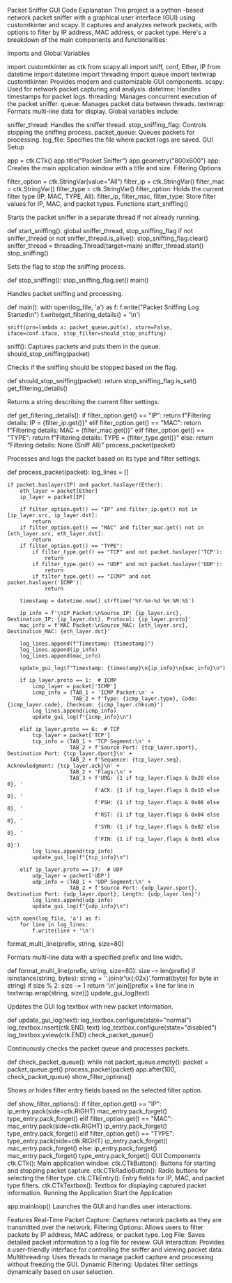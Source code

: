 Packet Sniffer GUI
Code Explanation
This project is a  python -based network packet sniffer with a graphical user interface (GUI) using customtkinter and scapy. It captures and analyzes network packets, with options to filter by IP address, MAC address, or packet type. Here's a breakdown of the main components and functionalities:

Imports and Global Variables
 
 
import customtkinter as ctk
from scapy.all import sniff, conf, Ether, IP
from datetime import datetime
import threading
import queue
import textwrap
customtkinter: Provides modern and customizable GUI components.
scapy: Used for network packet capturing and analysis.
datetime: Handles timestamps for packet logs.
threading: Manages concurrent execution of the packet sniffer.
queue: Manages packet data between threads.
textwrap: Formats multi-line data for display.
Global variables include:

sniffer_thread: Handles the sniffer thread.
stop_sniffing_flag: Controls stopping the sniffing process.
packet_queue: Queues packets for processing.
log_file: Specifies the file where packet logs are saved.
GUI Setup
 
 
app = ctk.CTk()
app.title("Packet Sniffer")
app.geometry("800x600")
app: Creates the main application window with a title and size.
Filtering Options
 
 
filter_option = ctk.StringVar(value="All")
filter_ip = ctk.StringVar()
filter_mac = ctk.StringVar()
filter_type = ctk.StringVar()
filter_option: Holds the current filter type (IP, MAC, TYPE, All).
filter_ip, filter_mac, filter_type: Store filter values for IP, MAC, and packet types.
Functions
start_sniffing()

Starts the packet sniffer in a separate thread if not already running.

 
 
def start_sniffing():
    global sniffer_thread, stop_sniffing_flag
    if not sniffer_thread or not sniffer_thread.is_alive():
        stop_sniffing_flag.clear()
        sniffer_thread = threading.Thread(target=main)
        sniffer_thread.start()
stop_sniffing()

Sets the flag to stop the sniffing process.

 
 
def stop_sniffing():
    stop_sniffing_flag.set()
main()

Handles packet sniffing and processing.

 
 
def main():
    with open(log_file, 'a') as f:
        f.write("Packet Sniffing Log Started\n")
        f.write(get_filtering_details() + '\n')

    sniff(prn=lambda x: packet_queue.put(x), store=False, iface=conf.iface, stop_filter=should_stop_sniffing)
sniff(): Captures packets and puts them in the queue.
should_stop_sniffing(packet)

Checks if the sniffing should be stopped based on the flag.

 
 
def should_stop_sniffing(packet):
    return stop_sniffing_flag.is_set()
get_filtering_details()

Returns a string describing the current filter settings.

 
 
def get_filtering_details():
    if filter_option.get() == "IP":
        return f"Filtering details: IP = {filter_ip.get()}"
    elif filter_option.get() == "MAC":
        return f"Filtering details: MAC = {filter_mac.get()}"
    elif filter_option.get() == "TYPE":
        return f"Filtering details: TYPE = {filter_type.get()}"
    else:
        return "Filtering details: None (Sniff All)"
process_packet(packet)

Processes and logs the packet based on its type and filter settings.

 
 
def process_packet(packet):
    log_lines = []

    if packet.haslayer(IP) and packet.haslayer(Ether):
        eth_layer = packet[Ether]
        ip_layer = packet[IP]

        if filter_option.get() == "IP" and filter_ip.get() not in [ip_layer.src, ip_layer.dst]:
            return
        if filter_option.get() == "MAC" and filter_mac.get() not in [eth_layer.src, eth_layer.dst]:
            return
        if filter_option.get() == "TYPE":
            if filter_type.get() == "TCP" and not packet.haslayer('TCP'):
                return
            if filter_type.get() == "UDP" and not packet.haslayer('UDP'):
                return
            if filter_type.get() == "ICMP" and not packet.haslayer('ICMP'):
                return

        timestamp = datetime.now().strftime('%Y-%m-%d %H:%M:%S')

        ip_info = f'\nIP Packet:\nSource_IP: {ip_layer.src}, Destination_IP: {ip_layer.dst}, Protocol: {ip_layer.proto}'
        mac_info = f'MAC Packet:\nSource_MAC: {eth_layer.src}, Destination_MAC: {eth_layer.dst}'

        log_lines.append(f"Timestamp: {timestamp}")
        log_lines.append(ip_info)
        log_lines.append(mac_info)

        update_gui_log(f"Timestamp: {timestamp}\n{ip_info}\n{mac_info}\n")

        if ip_layer.proto == 1:  # ICMP
            icmp_layer = packet['ICMP']
            icmp_info = (TAB_1 + 'ICMP Packet:\n' +
                         TAB_2 + f'Type: {icmp_layer.type}, Code: {icmp_layer.code}, Checksum: {icmp_layer.chksum}')
            log_lines.append(icmp_info)
            update_gui_log(f"{icmp_info}\n")

        elif ip_layer.proto == 6:  # TCP
            tcp_layer = packet['TCP']
            tcp_info = (TAB_1 + 'TCP Segment:\n' +
                        TAB_2 + f'Source Port: {tcp_layer.sport}, Destination Port: {tcp_layer.dport}\n' +
                        TAB_2 + f'Sequence: {tcp_layer.seq}, Acknowledgment: {tcp_layer.ack}\n' +
                        TAB_2 + 'Flags:\n' +
                        TAB_3 + f'URG: {1 if tcp_layer.flags & 0x20 else 0}, '
                                f'ACK: {1 if tcp_layer.flags & 0x10 else 0}, '
                                f'PSH: {1 if tcp_layer.flags & 0x08 else 0}, '
                                f'RST: {1 if tcp_layer.flags & 0x04 else 0}, '
                                f'SYN: {1 if tcp_layer.flags & 0x02 else 0}, '
                                f'FIN: {1 if tcp_layer.flags & 0x01 else 0}')
            log_lines.append(tcp_info)
            update_gui_log(f"{tcp_info}\n")

        elif ip_layer.proto == 17:  # UDP
            udp_layer = packet['UDP']
            udp_info = (TAB_1 + 'UDP Segment:\n' +
                        TAB_2 + f'Source Port: {udp_layer.sport}, Destination Port: {udp_layer.dport}, Length: {udp_layer.len}')
            log_lines.append(udp_info)
            update_gui_log(f"{udp_info}\n")

    with open(log_file, 'a') as f:
        for line in log_lines:
            f.write(line + '\n')
format_multi_line(prefix, string, size=80)

Formats multi-line data with a specified prefix and line width.

 
 
def format_multi_line(prefix, string, size=80):
    size -= len(prefix)
    if isinstance(string, bytes):
        string = ''.join(r'\x{:02x}'.format(byte) for byte in string)
        if size % 2:
            size -= 1
    return '\n'.join([prefix + line for line in textwrap.wrap(string, size)])
update_gui_log(text)

Updates the GUI log textbox with new packet information.

 
 
def update_gui_log(text):
    log_textbox.configure(state="normal")
    log_textbox.insert(ctk.END, text)
    log_textbox.configure(state="disabled")
    log_textbox.yview(ctk.END)
check_packet_queue()

Continuously checks the packet queue and processes packets.

 
 
def check_packet_queue():
    while not packet_queue.empty():
        packet = packet_queue.get()
        process_packet(packet)
    app.after(100, check_packet_queue)
show_filter_options()

Shows or hides filter entry fields based on the selected filter option.

 
 
def show_filter_options():
    if filter_option.get() == "IP":
        ip_entry.pack(side=ctk.RIGHT)
        mac_entry.pack_forget()
        type_entry.pack_forget()
    elif filter_option.get() == "MAC":
        mac_entry.pack(side=ctk.RIGHT)
        ip_entry.pack_forget()
        type_entry.pack_forget()
    elif filter_option.get() == "TYPE":
        type_entry.pack(side=ctk.RIGHT)
        ip_entry.pack_forget()
        mac_entry.pack_forget()
    else:
        ip_entry.pack_forget()
        mac_entry.pack_forget()
        type_entry.pack_forget()
GUI Components
ctk.CTk(): Main application window.
ctk.CTkButton(): Buttons for starting and stopping packet capture.
ctk.CTkRadioButton(): Radio buttons for selecting the filter type.
ctk.CTkEntry(): Entry fields for IP, MAC, and packet type filters.
ctk.CTkTextbox(): Textbox for displaying captured packet information.
Running the Application
Start the Application

 
 
app.mainloop()
Launches the GUI and handles user interactions.

Features
Real-Time Packet Capture: Captures network packets as they are transmitted over the network.
Filtering Options: Allows users to filter packets by IP address, MAC address, or packet type.
Log File: Saves detailed packet information to a log file for review.
GUI Interaction: Provides a user-friendly interface for controlling the sniffer and viewing packet data.
Multithreading: Uses threads to manage packet capture and processing without freezing the GUI.
Dynamic Filtering: Updates filter settings dynamically based on user selection.
